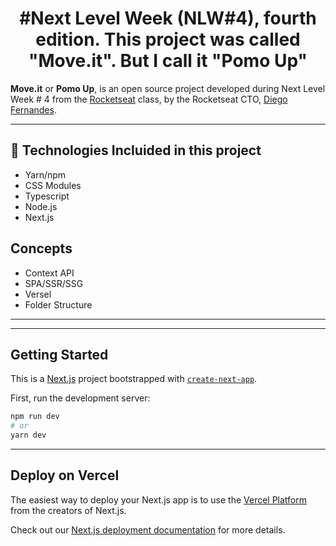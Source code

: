 <h1 align="center">#Next Level Week (NLW#4), fourth edition. This project was called "Move.it". But I call it "Pomo Up"</h1>

**Move.it** or **Pomo Up**, is an open source project developed during Next Level Week # 4 from the [Rocketseat](https://github.com/rocketseat) class, by the Rocketseat CTO, [Diego Fernandes](https://github.com/diego3g).

---
## 🚀 Technologies Incluided in this project

- Yarn/npm
- CSS Modules
- Typescript
- Node.js 
- Next.js

## Concepts

- Context API
- SPA/SSR/SSG
- Versel
- Folder Structure
---

---
## Getting Started

This is a [Next.js](https://nextjs.org/) project bootstrapped with [`create-next-app`](https://github.com/vercel/next.js/tree/canary/packages/create-next-app).

First, run the development server:

```bash
npm run dev
# or
yarn dev
```
---

## Deploy on Vercel

The easiest way to deploy your Next.js app is to use the [Vercel Platform](https://vercel.com/new?utm_medium=default-template&filter=next.js&utm_source=create-next-app&utm_campaign=create-next-app-readme) from the creators of Next.js.

Check out our [Next.js deployment documentation](https://nextjs.org/docs/deployment) for more details.
